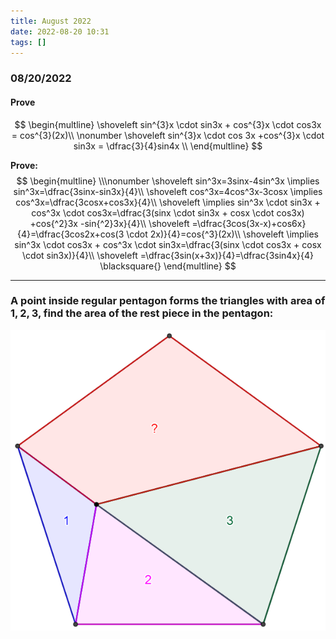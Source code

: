 ```yaml
---
title: August 2022
date: 2022-08-20 10:31
tags: []
---
```


### 08/20/2022

#### Prove

$$
\begin{multline}
\shoveleft sin^{3}x \cdot sin3x + cos^{3}x \cdot cos3x = cos^{3}(2x)\\ \nonumber
\shoveleft sin^{3}x \cdot cos 3x +cos^{3}x \cdot sin3x = \dfrac{3}{4}sin4x \\
\end{multline}
$$

**Prove:**
$$
\begin{multline} \\\nonumber
\shoveleft sin^3x=3sinx-4sin^3x \implies sin^3x=\dfrac{3sinx-sin3x}{4}\\
\shoveleft cos^3x=4cos^3x-3cosx \implies cos^3x=\dfrac{3cosx+cos3x}{4}\\
\shoveleft \implies sin^3x \cdot sin3x + cos^3x \cdot cos3x=\dfrac{3(sinx \cdot sin3x + cosx \cdot cos3x) +cos{^2}3x -sin{^2}3x}{4}\\
\shoveleft =\dfrac{3cos(3x-x)+cos6x}{4}=\dfrac{3cos2x+cos(3 \cdot 2x)}{4}=cos{^3}(2x)\\
\shoveleft \implies sin^3x \cdot cos3x + cos^3x \cdot sin3x=\dfrac{3(sinx \cdot cos3x + cosx \cdot sin3x)}{4}\\
\shoveleft =\dfrac{3sin(x+3x)}{4}=\dfrac{3sin4x}{4} \blacksquare{}
\end{multline}
$$

---

### A point inside regular pentagon forms the triangles with area of $1, 2, 3$, find the area of the rest piece in the pentagon:

![image-20220821033543849](/assets/images/2022/image-20220821033543849.png)

